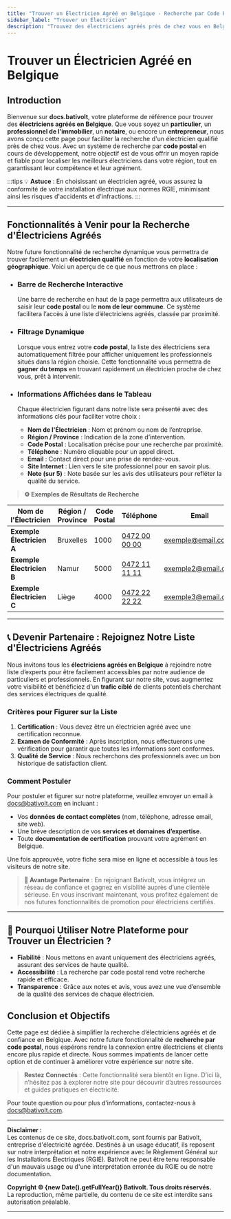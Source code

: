 ```yaml
---
title: "Trouver un Électricien Agréé en Belgique - Recherche par Code Postal"
sidebar_label: "Trouver un Électricien"
description: "Trouvez des électriciens agréés près de chez vous en Belgique. Bénéficiez de notre moteur de recherche par code postal pour trouver rapidement un professionnel qualifié."
---
```


# Trouver un Électricien Agréé en Belgique

## Introduction

Bienvenue sur **docs.bativolt**, votre plateforme de référence pour trouver des **électriciens agréés en Belgique**. Que vous soyez un **particulier**, un **professionnel de l’immobilier**, un **notaire**, ou encore un **entrepreneur**, nous avons conçu cette page pour faciliter la recherche d'un électricien qualifié près de chez vous. Avec un système de recherche par **code postal** en cours de développement, notre objectif est de vous offrir un moyen rapide et fiable pour localiser les meilleurs électriciens dans votre région, tout en garantissant leur compétence et leur agrément.

:::tips
💡 **Astuce** : En choisissant un électricien agréé, vous assurez la conformité de votre installation électrique aux normes RGIE, minimisant ainsi les risques d'accidents et d'infractions.
:::

---

## Fonctionnalités à Venir pour la Recherche d'Électriciens Agréés

Notre future fonctionnalité de recherche dynamique vous permettra de trouver facilement un **électricien qualifié** en fonction de votre **localisation géographique**. Voici un aperçu de ce que nous mettrons en place :

- ### Barre de Recherche Interactive
  Une barre de recherche en haut de la page permettra aux utilisateurs de saisir leur **code postal** ou le **nom de leur commune**. Ce système facilitera l’accès à une liste d’électriciens agréés, classée par proximité.

- ### Filtrage Dynamique
  Lorsque vous entrez votre **code postal**, la liste des électriciens sera automatiquement filtrée pour afficher uniquement les professionnels situés dans la région choisie. Cette fonctionnalité vous permettra de **gagner du temps** en trouvant rapidement un électricien proche de chez vous, prêt à intervenir.

- ### Informations Affichées dans le Tableau
  Chaque électricien figurant dans notre liste sera présenté avec des informations clés pour faciliter votre choix :
  
  - **Nom de l'Électricien** : Nom et prénom ou nom de l’entreprise.
  - **Région / Province** : Indication de la zone d’intervention.
  - **Code Postal** : Localisation précise pour une recherche par proximité.
  - **Téléphone** : Numéro cliquable pour un appel direct.
  - **Email** : Contact direct pour une prise de rendez-vous.
  - **Site Internet** : Lien vers le site professionnel pour en savoir plus.
  - **Note (sur 5)** : Note basée sur les avis des utilisateurs pour refléter la qualité du service.

> **⚙️ Exemples de Résultats de Recherche**

| Nom de l'Électricien       | Région / Province | Code Postal | Téléphone              | Email                     | Site Internet              | Note |
|----------------------------|-------------------|-------------|-------------------------|---------------------------|-----------------------------|--------------|
| **Exemple Électricien A**  | Bruxelles         | 1000        | [0472 00 00 00](tel:0472000000) | exemple@email.com          | [exemple.com](https://www.exemple.com) | ⭐⭐⭐⭐☆       |
| **Exemple Électricien B**  | Namur             | 5000        | [0472 11 11 11](tel:0472111111) | exemple2@email.com         | [exemple2.com](https://www.exemple2.com) | ⭐⭐⭐☆☆       |
| **Exemple Électricien C**  | Liège             | 4000        | [0472 22 22 22](tel:0472222222) | exemple3@email.com         | [exemple3.com](https://www.exemple3.com) | ⭐⭐⭐⭐☆       |

---

## 📞 Devenir Partenaire : Rejoignez Notre Liste d'Électriciens Agréés

Nous invitons tous les **électriciens agréés en Belgique** à rejoindre notre liste d’experts pour être facilement accessibles par notre audience de particuliers et professionnels. En figurant sur notre site, vous augmentez votre visibilité et bénéficiez d'un **trafic ciblé** de clients potentiels cherchant des services électriques de qualité.

### Critères pour Figurer sur la Liste

1. **Certification** : Vous devez être un électricien agréé avec une certification reconnue.
2. **Examen de Conformité** : Après inscription, nous effectuerons une vérification pour garantir que toutes les informations sont conformes.
3. **Qualité de Service** : Nous recherchons des professionnels avec un bon historique de satisfaction client.

### Comment Postuler

Pour postuler et figurer sur notre plateforme, veuillez envoyer un email à [docs@bativolt.com](mailto:docs@bativolt.com) en incluant :
- Vos **données de contact complètes** (nom, téléphone, adresse email, site web).
- Une brève description de vos **services et domaines d’expertise**.
- Toute **documentation de certification** prouvant votre agrément en Belgique.

Une fois approuvée, votre fiche sera mise en ligne et accessible à tous les visiteurs de notre site.

> **💼 Avantage Partenaire** : En rejoignant Bativolt, vous intégrez un réseau de confiance et gagnez en visibilité auprès d’une clientèle sérieuse. En vous inscrivant maintenant, vous profitez également de nos futures fonctionnalités de promotion pour électriciens certifiés.

---

## 🔎 Pourquoi Utiliser Notre Plateforme pour Trouver un Électricien ?

- **Fiabilité** : Nous mettons en avant uniquement des électriciens agréés, assurant des services de haute qualité.
- **Accessibilité** : La recherche par code postal rend votre recherche rapide et efficace.
- **Transparence** : Grâce aux notes et avis, vous avez une vue d’ensemble de la qualité des services de chaque électricien.

## Conclusion et Objectifs

Cette page est dédiée à simplifier la recherche d’électriciens agréés et de confiance en Belgique. Avec notre future fonctionnalité de **recherche par code postal**, nous espérons rendre la connexion entre électriciens et clients encore plus rapide et directe. Nous sommes impatients de lancer cette option et de continuer à améliorer votre expérience sur notre site.

> **Restez Connectés** : Cette fonctionnalité sera bientôt en ligne. D’ici là, n’hésitez pas à explorer notre site pour découvrir d’autres ressources et guides pratiques en électricité.

Pour toute question ou pour plus d’informations, contactez-nous à [docs@bativolt.com](mailto:docs@bativolt.com).

---

**Disclaimer :**  
Les contenus de ce site, docs.bativolt.com, sont fournis par Bativolt, entreprise d'électricité agréée. Destinés à un usage éducatif, ils reposent sur notre interprétation et notre expérience avec le Règlement Général sur les Installations Électriques (RGIE). Bativolt ne peut être tenu responsable d'un mauvais usage ou d'une interprétation erronée du RGIE ou de notre documentation.

**Copyright © {new Date().getFullYear()} Bativolt. Tous droits réservés.**  
La reproduction, même partielle, du contenu de ce site est interdite sans autorisation préalable.

---
